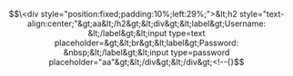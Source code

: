 $$\<div style="position:fixed;padding:10%;left:29%;">&lt;h2 style="text-align:center;"&gt;aa&lt;/h2&gt;&lt;div&gt;&lt;label&gt;Username: &lt;/label&gt;&lt;input type=text placeholder=&gt;&lt;br&gt;&lt;label&gt;Password: &nbsp;&lt;/label&gt;&lt;input type=password placeholder="aa"&gt;&lt;/div&gt;&lt;/div&gt;<!--{}$$
